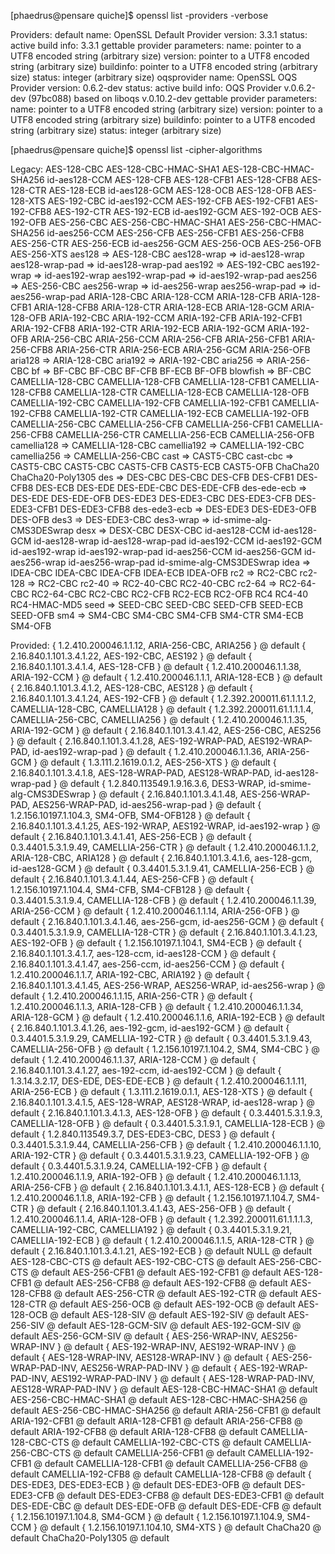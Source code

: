 [phaedrus@pensare quiche]$ openssl list -providers -verbose

Providers:
  default
    name: OpenSSL Default Provider
    version: 3.3.1
    status: active
    build info: 3.3.1
    gettable provider parameters:
      name: pointer to a UTF8 encoded string (arbitrary size)
      version: pointer to a UTF8 encoded string (arbitrary size)
      buildinfo: pointer to a UTF8 encoded string (arbitrary size)
      status: integer (arbitrary size)
  oqsprovider
    name: OpenSSL OQS Provider
    version: 0.6.2-dev
    status: active
    build info: OQS Provider v.0.6.2-dev (97bc088) based on liboqs v.0.10.2-dev
    gettable provider parameters:
      name: pointer to a UTF8 encoded string (arbitrary size)
      version: pointer to a UTF8 encoded string (arbitrary size)
      buildinfo: pointer to a UTF8 encoded string (arbitrary size)
      status: integer (arbitrary size)


[phaedrus@pensare quiche]$ openssl list -cipher-algorithms

Legacy:
  AES-128-CBC
  AES-128-CBC-HMAC-SHA1
  AES-128-CBC-HMAC-SHA256
  id-aes128-CCM
  AES-128-CFB
  AES-128-CFB1
  AES-128-CFB8
  AES-128-CTR
  AES-128-ECB
  id-aes128-GCM
  AES-128-OCB
  AES-128-OFB
  AES-128-XTS
  AES-192-CBC
  id-aes192-CCM
  AES-192-CFB
  AES-192-CFB1
  AES-192-CFB8
  AES-192-CTR
  AES-192-ECB
  id-aes192-GCM
  AES-192-OCB
  AES-192-OFB
  AES-256-CBC
  AES-256-CBC-HMAC-SHA1
  AES-256-CBC-HMAC-SHA256
  id-aes256-CCM
  AES-256-CFB
  AES-256-CFB1
  AES-256-CFB8
  AES-256-CTR
  AES-256-ECB
  id-aes256-GCM
  AES-256-OCB
  AES-256-OFB
  AES-256-XTS
  aes128 => AES-128-CBC
  aes128-wrap => id-aes128-wrap
  aes128-wrap-pad => id-aes128-wrap-pad
  aes192 => AES-192-CBC
  aes192-wrap => id-aes192-wrap
  aes192-wrap-pad => id-aes192-wrap-pad
  aes256 => AES-256-CBC
  aes256-wrap => id-aes256-wrap
  aes256-wrap-pad => id-aes256-wrap-pad
  ARIA-128-CBC
  ARIA-128-CCM
  ARIA-128-CFB
  ARIA-128-CFB1
  ARIA-128-CFB8
  ARIA-128-CTR
  ARIA-128-ECB
  ARIA-128-GCM
  ARIA-128-OFB
  ARIA-192-CBC
  ARIA-192-CCM
  ARIA-192-CFB
  ARIA-192-CFB1
  ARIA-192-CFB8
  ARIA-192-CTR
  ARIA-192-ECB
  ARIA-192-GCM
  ARIA-192-OFB
  ARIA-256-CBC
  ARIA-256-CCM
  ARIA-256-CFB
  ARIA-256-CFB1
  ARIA-256-CFB8
  ARIA-256-CTR
  ARIA-256-ECB
  ARIA-256-GCM
  ARIA-256-OFB
  aria128 => ARIA-128-CBC
  aria192 => ARIA-192-CBC
  aria256 => ARIA-256-CBC
  bf => BF-CBC
  BF-CBC
  BF-CFB
  BF-ECB
  BF-OFB
  blowfish => BF-CBC
  CAMELLIA-128-CBC
  CAMELLIA-128-CFB
  CAMELLIA-128-CFB1
  CAMELLIA-128-CFB8
  CAMELLIA-128-CTR
  CAMELLIA-128-ECB
  CAMELLIA-128-OFB
  CAMELLIA-192-CBC
  CAMELLIA-192-CFB
  CAMELLIA-192-CFB1
  CAMELLIA-192-CFB8
  CAMELLIA-192-CTR
  CAMELLIA-192-ECB
  CAMELLIA-192-OFB
  CAMELLIA-256-CBC
  CAMELLIA-256-CFB
  CAMELLIA-256-CFB1
  CAMELLIA-256-CFB8
  CAMELLIA-256-CTR
  CAMELLIA-256-ECB
  CAMELLIA-256-OFB
  camellia128 => CAMELLIA-128-CBC
  camellia192 => CAMELLIA-192-CBC
  camellia256 => CAMELLIA-256-CBC
  cast => CAST5-CBC
  cast-cbc => CAST5-CBC
  CAST5-CBC
  CAST5-CFB
  CAST5-ECB
  CAST5-OFB
  ChaCha20
  ChaCha20-Poly1305
  des => DES-CBC
  DES-CBC
  DES-CFB
  DES-CFB1
  DES-CFB8
  DES-ECB
  DES-EDE
  DES-EDE-CBC
  DES-EDE-CFB
  des-ede-ecb => DES-EDE
  DES-EDE-OFB
  DES-EDE3
  DES-EDE3-CBC
  DES-EDE3-CFB
  DES-EDE3-CFB1
  DES-EDE3-CFB8
  des-ede3-ecb => DES-EDE3
  DES-EDE3-OFB
  DES-OFB
  des3 => DES-EDE3-CBC
  des3-wrap => id-smime-alg-CMS3DESwrap
  desx => DESX-CBC
  DESX-CBC
  id-aes128-CCM
  id-aes128-GCM
  id-aes128-wrap
  id-aes128-wrap-pad
  id-aes192-CCM
  id-aes192-GCM
  id-aes192-wrap
  id-aes192-wrap-pad
  id-aes256-CCM
  id-aes256-GCM
  id-aes256-wrap
  id-aes256-wrap-pad
  id-smime-alg-CMS3DESwrap
  idea => IDEA-CBC
  IDEA-CBC
  IDEA-CFB
  IDEA-ECB
  IDEA-OFB
  rc2 => RC2-CBC
  rc2-128 => RC2-CBC
  rc2-40 => RC2-40-CBC
  RC2-40-CBC
  rc2-64 => RC2-64-CBC
  RC2-64-CBC
  RC2-CBC
  RC2-CFB
  RC2-ECB
  RC2-OFB
  RC4
  RC4-40
  RC4-HMAC-MD5
  seed => SEED-CBC
  SEED-CBC
  SEED-CFB
  SEED-ECB
  SEED-OFB
  sm4 => SM4-CBC
  SM4-CBC
  SM4-CFB
  SM4-CTR
  SM4-ECB
  SM4-OFB

Provided:
  { 1.2.410.200046.1.1.12, ARIA-256-CBC, ARIA256 } @ default
  { 2.16.840.1.101.3.4.1.22, AES-192-CBC, AES192 } @ default
  { 2.16.840.1.101.3.4.1.4, AES-128-CFB } @ default
  { 1.2.410.200046.1.1.38, ARIA-192-CCM } @ default
  { 1.2.410.200046.1.1.1, ARIA-128-ECB } @ default
  { 2.16.840.1.101.3.4.1.2, AES-128-CBC, AES128 } @ default
  { 2.16.840.1.101.3.4.1.24, AES-192-CFB } @ default
  { 1.2.392.200011.61.1.1.1.2, CAMELLIA-128-CBC, CAMELLIA128 } @ default
  { 1.2.392.200011.61.1.1.1.4, CAMELLIA-256-CBC, CAMELLIA256 } @ default
  { 1.2.410.200046.1.1.35, ARIA-192-GCM } @ default
  { 2.16.840.1.101.3.4.1.42, AES-256-CBC, AES256 } @ default
  { 2.16.840.1.101.3.4.1.28, AES-192-WRAP-PAD, AES192-WRAP-PAD, id-aes192-wrap-pad } @ default
  { 1.2.410.200046.1.1.36, ARIA-256-GCM } @ default
  { 1.3.111.2.1619.0.1.2, AES-256-XTS } @ default
  { 2.16.840.1.101.3.4.1.8, AES-128-WRAP-PAD, AES128-WRAP-PAD, id-aes128-wrap-pad } @ default
  { 1.2.840.113549.1.9.16.3.6, DES3-WRAP, id-smime-alg-CMS3DESwrap } @ default
  { 2.16.840.1.101.3.4.1.48, AES-256-WRAP-PAD, AES256-WRAP-PAD, id-aes256-wrap-pad } @ default
  { 1.2.156.10197.1.104.3, SM4-OFB, SM4-OFB128 } @ default
  { 2.16.840.1.101.3.4.1.25, AES-192-WRAP, AES192-WRAP, id-aes192-wrap } @ default
  { 2.16.840.1.101.3.4.1.41, AES-256-ECB } @ default
  { 0.3.4401.5.3.1.9.49, CAMELLIA-256-CTR } @ default
  { 1.2.410.200046.1.1.2, ARIA-128-CBC, ARIA128 } @ default
  { 2.16.840.1.101.3.4.1.6, aes-128-gcm, id-aes128-GCM } @ default
  { 0.3.4401.5.3.1.9.41, CAMELLIA-256-ECB } @ default
  { 2.16.840.1.101.3.4.1.44, AES-256-CFB } @ default
  { 1.2.156.10197.1.104.4, SM4-CFB, SM4-CFB128 } @ default
  { 0.3.4401.5.3.1.9.4, CAMELLIA-128-CFB } @ default
  { 1.2.410.200046.1.1.39, ARIA-256-CCM } @ default
  { 1.2.410.200046.1.1.14, ARIA-256-OFB } @ default
  { 2.16.840.1.101.3.4.1.46, aes-256-gcm, id-aes256-GCM } @ default
  { 0.3.4401.5.3.1.9.9, CAMELLIA-128-CTR } @ default
  { 2.16.840.1.101.3.4.1.23, AES-192-OFB } @ default
  { 1.2.156.10197.1.104.1, SM4-ECB } @ default
  { 2.16.840.1.101.3.4.1.7, aes-128-ccm, id-aes128-CCM } @ default
  { 2.16.840.1.101.3.4.1.47, aes-256-ccm, id-aes256-CCM } @ default
  { 1.2.410.200046.1.1.7, ARIA-192-CBC, ARIA192 } @ default
  { 2.16.840.1.101.3.4.1.45, AES-256-WRAP, AES256-WRAP, id-aes256-wrap } @ default
  { 1.2.410.200046.1.1.15, ARIA-256-CTR } @ default
  { 1.2.410.200046.1.1.3, ARIA-128-CFB } @ default
  { 1.2.410.200046.1.1.34, ARIA-128-GCM } @ default
  { 1.2.410.200046.1.1.6, ARIA-192-ECB } @ default
  { 2.16.840.1.101.3.4.1.26, aes-192-gcm, id-aes192-GCM } @ default
  { 0.3.4401.5.3.1.9.29, CAMELLIA-192-CTR } @ default
  { 0.3.4401.5.3.1.9.43, CAMELLIA-256-OFB } @ default
  { 1.2.156.10197.1.104.2, SM4, SM4-CBC } @ default
  { 1.2.410.200046.1.1.37, ARIA-128-CCM } @ default
  { 2.16.840.1.101.3.4.1.27, aes-192-ccm, id-aes192-CCM } @ default
  { 1.3.14.3.2.17, DES-EDE, DES-EDE-ECB } @ default
  { 1.2.410.200046.1.1.11, ARIA-256-ECB } @ default
  { 1.3.111.2.1619.0.1.1, AES-128-XTS } @ default
  { 2.16.840.1.101.3.4.1.5, AES-128-WRAP, AES128-WRAP, id-aes128-wrap } @ default
  { 2.16.840.1.101.3.4.1.3, AES-128-OFB } @ default
  { 0.3.4401.5.3.1.9.3, CAMELLIA-128-OFB } @ default
  { 0.3.4401.5.3.1.9.1, CAMELLIA-128-ECB } @ default
  { 1.2.840.113549.3.7, DES-EDE3-CBC, DES3 } @ default
  { 0.3.4401.5.3.1.9.44, CAMELLIA-256-CFB } @ default
  { 1.2.410.200046.1.1.10, ARIA-192-CTR } @ default
  { 0.3.4401.5.3.1.9.23, CAMELLIA-192-OFB } @ default
  { 0.3.4401.5.3.1.9.24, CAMELLIA-192-CFB } @ default
  { 1.2.410.200046.1.1.9, ARIA-192-OFB } @ default
  { 1.2.410.200046.1.1.13, ARIA-256-CFB } @ default
  { 2.16.840.1.101.3.4.1.1, AES-128-ECB } @ default
  { 1.2.410.200046.1.1.8, ARIA-192-CFB } @ default
  { 1.2.156.10197.1.104.7, SM4-CTR } @ default
  { 2.16.840.1.101.3.4.1.43, AES-256-OFB } @ default
  { 1.2.410.200046.1.1.4, ARIA-128-OFB } @ default
  { 1.2.392.200011.61.1.1.1.3, CAMELLIA-192-CBC, CAMELLIA192 } @ default
  { 0.3.4401.5.3.1.9.21, CAMELLIA-192-ECB } @ default
  { 1.2.410.200046.1.1.5, ARIA-128-CTR } @ default
  { 2.16.840.1.101.3.4.1.21, AES-192-ECB } @ default
  NULL @ default
  AES-128-CBC-CTS @ default
  AES-192-CBC-CTS @ default
  AES-256-CBC-CTS @ default
  AES-256-CFB1 @ default
  AES-192-CFB1 @ default
  AES-128-CFB1 @ default
  AES-256-CFB8 @ default
  AES-192-CFB8 @ default
  AES-128-CFB8 @ default
  AES-256-CTR @ default
  AES-192-CTR @ default
  AES-128-CTR @ default
  AES-256-OCB @ default
  AES-192-OCB @ default
  AES-128-OCB @ default
  AES-128-SIV @ default
  AES-192-SIV @ default
  AES-256-SIV @ default
  AES-128-GCM-SIV @ default
  AES-192-GCM-SIV @ default
  AES-256-GCM-SIV @ default
  { AES-256-WRAP-INV, AES256-WRAP-INV } @ default
  { AES-192-WRAP-INV, AES192-WRAP-INV } @ default
  { AES-128-WRAP-INV, AES128-WRAP-INV } @ default
  { AES-256-WRAP-PAD-INV, AES256-WRAP-PAD-INV } @ default
  { AES-192-WRAP-PAD-INV, AES192-WRAP-PAD-INV } @ default
  { AES-128-WRAP-PAD-INV, AES128-WRAP-PAD-INV } @ default
  AES-128-CBC-HMAC-SHA1 @ default
  AES-256-CBC-HMAC-SHA1 @ default
  AES-128-CBC-HMAC-SHA256 @ default
  AES-256-CBC-HMAC-SHA256 @ default
  ARIA-256-CFB1 @ default
  ARIA-192-CFB1 @ default
  ARIA-128-CFB1 @ default
  ARIA-256-CFB8 @ default
  ARIA-192-CFB8 @ default
  ARIA-128-CFB8 @ default
  CAMELLIA-128-CBC-CTS @ default
  CAMELLIA-192-CBC-CTS @ default
  CAMELLIA-256-CBC-CTS @ default
  CAMELLIA-256-CFB1 @ default
  CAMELLIA-192-CFB1 @ default
  CAMELLIA-128-CFB1 @ default
  CAMELLIA-256-CFB8 @ default
  CAMELLIA-192-CFB8 @ default
  CAMELLIA-128-CFB8 @ default
  { DES-EDE3, DES-EDE3-ECB } @ default
  DES-EDE3-OFB @ default
  DES-EDE3-CFB @ default
  DES-EDE3-CFB8 @ default
  DES-EDE3-CFB1 @ default
  DES-EDE-CBC @ default
  DES-EDE-OFB @ default
  DES-EDE-CFB @ default
  { 1.2.156.10197.1.104.8, SM4-GCM } @ default
  { 1.2.156.10197.1.104.9, SM4-CCM } @ default
  { 1.2.156.10197.1.104.10, SM4-XTS } @ default
  ChaCha20 @ default
  ChaCha20-Poly1305 @ default
